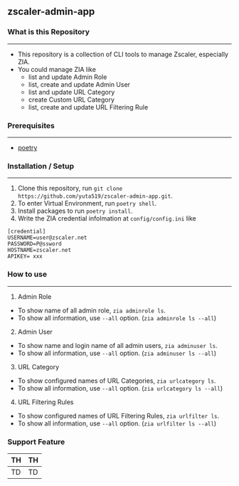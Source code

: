 ## zscaler-admin-app


### What is this Repository
---
- This repository is a collection of CLI tools to manage Zscaler, especially ZIA.
- You could manage ZIA like
  - list and update Admin Role
  - list, create and update Admin User
  - list and update URL Category
  - create Custom URL Category
  - list, create and update URL Filtering Rule


### Prerequisites
---
- [poetry](https://python-poetry.org/docs/#installation)


### Installation / Setup
---
1. Clone this repository, run `git clone https://github.com/yuta519/zscaler-admin-app.git`.
2. To enter Virtual Environment, run `poetry shell`.
3. Install packages to run `poetry install`.
4. Write the ZIA credential infolmation at `config/config.ini` like
  ```
  [credential]
  USERNAME=user@zscaler.net
  PASSWORD=P@ssword
  HOSTNAME=zscaler.net
  APIKEY= xxx
  ```


### How to use
---
1. Admin Role
  - To show name of all admin role, `zia adminrole ls`.
  - To show all information, use `--all` option. (`zia adminrole ls --all`) 
 
2. Admin User
  - To show name and login name of all admin users, `zia adminuser ls`.
  - To show all information, use `--all` option. (`zia adminuser ls --all`) 

3. URL Category
  - To show configured names of URL Categories, `zia urlcategory ls`.
  - To show all information, use `--all` option. (`zia urlcategory ls --all`) 

4. URL Filtering Rules 
  - To show configured names of URL Filtering Rules, `zia urlfilter ls`.
  - To show all information, use `--all` option. (`zia urlfilter ls --all`) 

### Support Feature

|  TH  |  TH  |
| ---- | ---- |
|  TD  |  TD  |
